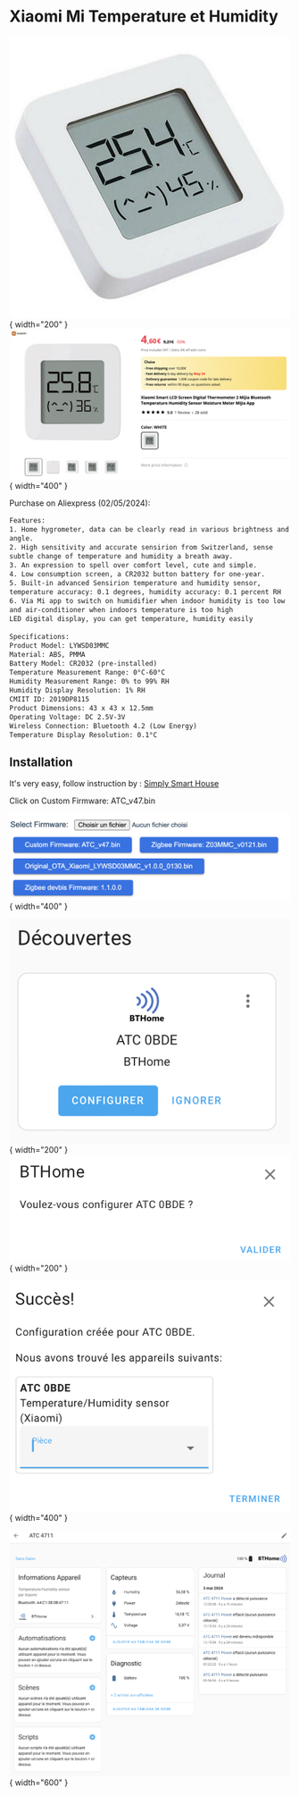 # Xiaomi Mi Temperature et Humidity

![](Images/Xiaomi/xiaomi-mi-temperature.jpg){ width="200" }
![](Images/Xiaomi/2024-05-15_15-05-35.png){ width="400" }

Purchase on Aliexpress (02/05/2024):

```
Features:
1. Home hygrometer, data can be clearly read in various brightness and angle.
2. High sensitivity and accurate sensirion from Switzerland, sense subtle change of temperature and humidity a breath away.
3. An expression to spell over comfort level, cute and simple.
4. Low consumption screen, a CR2032 button battery for one-year.
5. Built-in advanced Sensirion temperature and humidity sensor, temperature accuracy: 0.1 degrees, humidity accuracy: 0.1 percent RH
6. Via Mi app to switch on humidifier when indoor humidity is too low and air-conditioner when indoors temperature is too high
LED digital display, you can get temperature, humidity easily

Specifications:
Product Model: LYWSD03MMC
Material: ABS, PMMA
Battery Model: CR2032 (pre-installed)
Temperature Measurement Range: 0°C-60°C
Humidity Measurement Range: 0% to 99% RH
Humidity Display Resolution: 1% RH
CMIIT ID: 2019DP8115
Product Dimensions: 43 x 43 x 12.5mm
Operating Voltage: DC 2.5V-3V
Wireless Connection: Bluetooth 4.2 (Low Energy)
Temperature Display Resolution: 0.1°C
```

## Installation
It's very easy, follow instruction by : [Simply Smart House](https://www.simplysmart.house/blog/xiaomi-temprature-home-asssistant-integration)

Click on Custom Firmware: ATC_v47.bin

![](Images/Xiaomi/2024-05-17_20-24-05.png){ width="400" }

![](Images/Xiaomi/2024-05-17_20-42-10.png){ width="200" }
![](Images/Xiaomi/2024-05-17_20-43-06.png){ width="200" }

![](Images/Xiaomi/2024-05-17_20-43-28.png){ width="400" }

![](Images/Xiaomi/2024-05-03_10-40-39.png){ width="600" }
